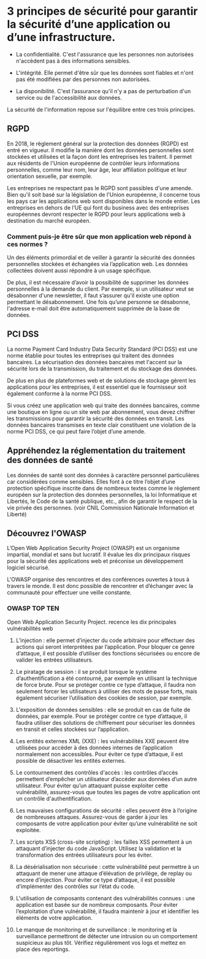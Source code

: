 # 3 principes de sécurité pour garantir la sécurité d’une application ou d’une infrastructure.

- La confidentialité. C'est l'assurance que les personnes non autorisées n'accèdent pas à des informations sensibles.

- L'intégrité. Elle permet d'être sûr que les données sont fiables et n'ont pas été modifiées par des personnes non autorisées.

- La disponibilité. C'est l’assurance qu'il n'y a pas de perturbation d'un service ou de l'accessibilité aux données.

La sécurité de l'information repose sur l'équilibre entre ces trois principes.

## RGPD

En 2018, le règlement général sur la protection des données (RGPD) est entré en vigueur. Il modifie la manière dont les données personnelles sont stockées et utilisées et la façon dont les entreprises les traitent. Il permet aux résidents de l'Union européenne de contrôler leurs informations personnelles, comme leur nom, leur âge, leur affiliation politique et leur orientation sexuelle, par exemple.

Les entreprises ne respectant pas le RGPD sont passibles d'une amende. Bien qu'il soit basé sur la législation de l'Union européenne, il concerne tous les pays car les applications web sont disponibles dans le monde entier. Les entreprises en dehors de l’UE qui font du business avec des entreprises européennes devront respecter le RGPD pour leurs applications web à destination du marché européen.

### Comment puis-je être sûr que mon application web répond à ces normes ?

Un des éléments primordial et de veiller à garantir la sécurité des données personnelles stockées et échangées via l’application web. Les données collectées doivent aussi répondre à un usage spécifique.

De plus, il est nécessaire d’avoir la possibilité de supprimer les données personnelles à la demande du client. Par exemple, si un utilisateur veut se désabonner d'une newsletter, il faut s’assurer qu'il existe une option permettant le désabonnement. Une fois qu’une personne se désabonne, l'adresse e-mail doit être automatiquement supprimée de la base de données.

## PCI DSS

La norme Payment Card Industry Data Security Standard (PCI DSS) est une norme établie pour toutes les entreprises qui traitent des données bancaires. La sécurisation des données bancaires met l'accent sur la sécurité lors de la transmission, du traitement et du stockage des données.

De plus en plus de plateformes web et de solutions de stockage gèrent les applications pour les entreprises, il est essentiel que le fournisseur soit également conforme à la norme PCI DSS.

Si vous créez une application web qui traite des données bancaires, comme une boutique en ligne ou un site web par abonnement, vous devez chiffrer les transmissions pour garantir la sécurité des données en transit. Les données bancaires transmises en texte clair constituent une violation de la norme PCI DSS, ce qui peut faire l’objet d’une amende.

## Appréhendez la réglementation du traitement des données de santé

Les données de santé sont des données à caractère personnel particulières car considérées comme sensibles. Elles font à ce titre l’objet d’une protection spécifique inscrite dans de nombreux textes comme le règlement européen sur la protection des données personnelles, la loi Informatique et Libertés, le Code de la santé publique, etc., afin de garantir le respect de la vie privée des personnes. (voir CNIL Commission Nationale Information et Liberté)

## Découvrez l'OWASP

L’Open Web Application Security Project (OWASP) est un organisme impartial, mondial et sans but lucratif. Il évalue les dix principaux risques pour la sécurité des applications web et préconise un développement logiciel sécurisé.

L'OWASP organise des rencontres et des conférences ouvertes à tous à travers le monde. Il est donc possible de rencontrer et d’échanger avec la communauté pour effectuer une veille constante.

### OWASP TOP TEN

Open Web Application Security Project. recence les dix principales vulnérabilités web

1. L’injection : elle permet d’injecter du code arbitraire pour effectuer des actions qui seront interprétées par l’application. Pour bloquer ce genre d’attaque, il est possible d’utiliser des fonctions sécurisées ou encore de valider les entrées utilisateurs.

2. Le piratage de session : il se produit lorsque le système d’authentification a été contourné, par exemple en utilisant la technique de force brute. Pour se protéger contre ce type d’attaque, il faudra non seulement forcer les utilisateurs à utiliser des mots de passe forts, mais également sécuriser l’utilisation des cookies de session, par exemple.

3. L'exposition de données sensibles : elle se produit en cas de fuite de données, par exemple. Pour se protéger contre ce type d’attaque, il faudra utiliser des solutions de chiffrement pour sécuriser les données en transit et celles stockées sur l’application.

4. Les entités externes XML (XXE) : les vulnérabilités XXE peuvent être utilisées pour accéder à des données internes de l’application normalement non accessibles. Pour éviter ce type d’attaque, il est possible de désactiver les entités externes.

5. Le contournement des contrôles d'accès : les contrôles d’accès permettent d’empêcher un utilisateur d’accéder aux données d’un autre utilisateur. Pour éviter qu’un attaquant puisse exploiter cette vulnérabilité, assurez-vous que toutes les pages de votre application ont un contrôle d'authentification.

6. Les mauvaises configurations de sécurité : elles peuvent être à l’origine de nombreuses attaques. Assurez-vous de garder à jour les composants de votre application pour éviter qu’une vulnérabilité ne soit exploitée.

7. Les scripts XSS (cross-site scripting) : les failles XSS permettent à un attaquant d’injecter du code JavaScript. Utilisez la validation et la transformation des entrées utilisateurs pour les éviter.

8. La désérialisation non sécurisée : cette vulnérabilité peut permettre à un attaquant de mener une attaque d’élévation de privilège, de replay ou encore d’injection. Pour éviter ce type d’attaque, il est possible d’implémenter des contrôles sur l’état du code.

9. L'utilisation de composants contenant des vulnérabilités connues : une application est basée sur de nombreux composants. Pour éviter l’exploitation d’une vulnérabilité, il faudra maintenir à jour et identifier les éléments de votre application.

10. Le manque de monitoring et de surveillance : le monitoring et la surveillance permettront de détecter une intrusion ou un comportement suspicieux au plus tôt. Vérifiez régulièrement vos logs et mettez en place des reportings.
